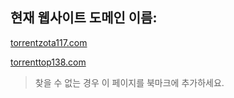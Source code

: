 ## 현재 웹사이트 도메인 이름:

[torrentzota117.com](https://torrentzota117.com)

[torrenttop138.com](https://torrenttop138.com)


> 찾을 수 없는 경우 이 페이지를 북마크에 추가하세요.
